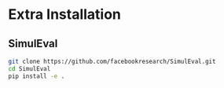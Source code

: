 # Extra Installation
## SimulEval
```bash
git clone https://github.com/facebookresearch/SimulEval.git
cd SimulEval
pip install -e .
```